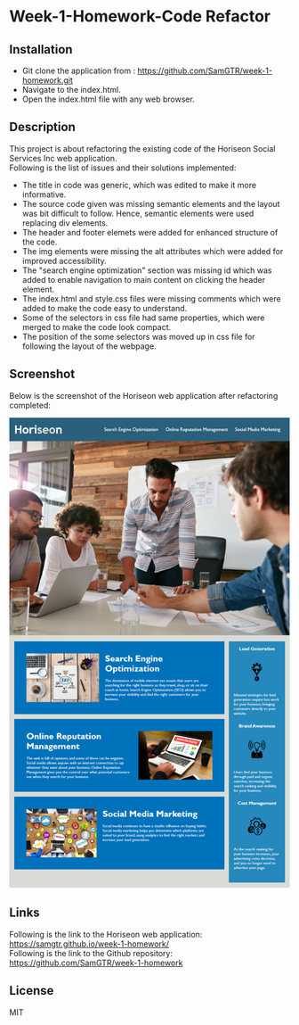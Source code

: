 # Week-1-Homework-Code Refactor
## Installation
- Git clone the application from : https://github.com/SamGTR/week-1-homework.git
- Navigate to the index.html.
- Open the index.html file with any web browser.
## Description
This project is about refactoring the existing code of the Horiseon Social Services Inc web application.  
Following is the list of issues and their solutions implemented:
- The title in code was generic, which was edited to make it more informative.
- The source code given was missing semantic elements and the layout was bit difficult to follow. Hence, semantic elements were used replacing div elements.
- The header and footer elemets were added for enhanced structure of the code.
- The img elements were missing the alt attributes which were added for improved accessibility.
- The "search engine optimization" section was missing id which was added to enable navigation to main content on clicking the header element.
- The index.html and style.css files were missing comments which were added to make the code easy to understand.
- Some of the selectors in css file had same properties, which were merged to make the code look compact.
- The position of the some selectors was moved up in css file for following the layout of the webpage.
## Screenshot
Below is the screenshot of the Horiseon web application after refactoring completed:

![The Horiseon webpage.](./Assets/images/01-html-css-git-homework-demo.png)
## Links
Following is the link to the Horiseon web application:  
https://samgtr.github.io/week-1-homework/  
Following is the link to the Github repository:  
https://github.com/SamGTR/week-1-homework
## License
MIT
